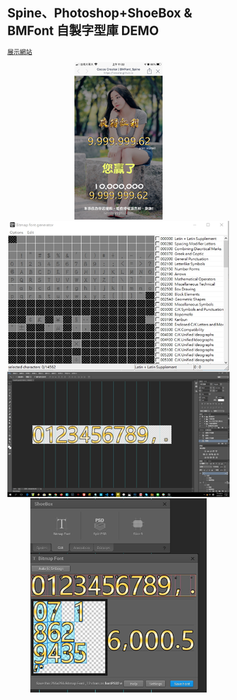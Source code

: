 # Spine、Photoshop+ShoeBox & BMFont 自製字型庫 DEMO
[展示網站](https://ivesshe.github.io/BMFont_Spine/)

<center class="half">
    <img src="https://github.com/IvesShe/CocosCreatorDemo/blob/master/image/BMFont_Spine/S__38658050.jpg?raw=true" width="200"/>
</center>

<center class="half">
    <img src="https://github.com/IvesShe/CocosCreatorDemo/blob/master/image/BMFont_Spine/1588762148971.jpg?raw=true" width="500"/>
</center>

<center class="half">
    <img src="https://github.com/IvesShe/CocosCreatorDemo/blob/master/image/BMFont_Spine/1588762311540.jpg?raw=true" width="700"/>
</center>

<center class="half">
    <img src="https://github.com/IvesShe/CocosCreatorDemo/blob/master/image/BMFont_Spine/1588762087013.jpg?raw=true" width="400"/>
</center>

